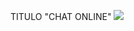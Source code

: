 TITULO
"CHAT ONLINE"
<img src="https://github.com/chungungo/biblioteca/blob/master/src/assets/icon/icono.ico">
